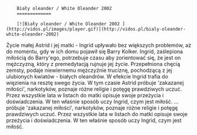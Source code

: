 
        Biały oleander / White Oleander 2002 
        =============
        
        [![Biały oleander / White Oleander 2002 ](http://vidos.pl/images/player.gif)](http://vidos.pl/bialy-oleander-white-oleander-2002)
        
        
 Życie małej Astrid i jej matki - Ingrid upływało bez większych problemów, aż do momentu, gdy w ich domu pojawił się Barry Kolker. Ingrid, zaślepiona miłością do Barry'ego, potrzebuje czasu aby zorientować się, że jest on mężczyzną, który z premedytacją rujnuje jej życie. Przepełniona chęcią zemsty, podaje niewiernemu mężczyźnie truciznę, pochodzącą z jej ulubionych kwiatów - białych oleandrów. W efekcie Ingrid trafia do więzienia na resztę swego życia. W tym czasie Astrid próbuje 'zakazanej miłości', narkotyków, poznaje różne religie i potęgę prawdziwych uczuć. Przez wszystkie lata w listach do matki opisuje swoje przeżycia i doświadczenia. W ten właśnie sposób uczy Ingrid, czym jest miłość.   ... próbuje 'zakazanej miłości', narkotyków, poznaje różne religie i potęgę prawdziwych uczuć. Przez wszystkie lata w listach do matki opisuje swoje przeżycia i doświadczenia. W ten właśnie sposób uczy Ingrid, czym jest miłość.
    